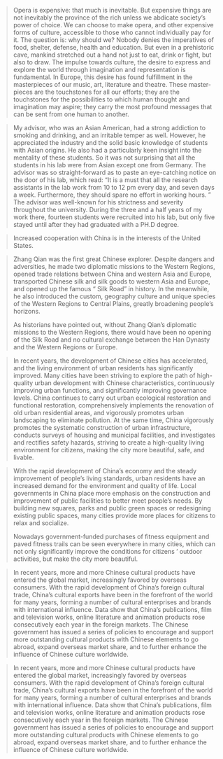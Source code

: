 > Opera is expensive: that much is inevitable. But expensive things are not inevitably the province of the rich unless we abdicate society’s power of choice. We can choose to make opera, and other expensive forms of culture, accessible to those who cannot individually pay for it. The question is: why should we? Nobody denies the imperatives of food, shelter, defense, health and education. But even in a prehistoric cave, mankind stretched out a hand not just to eat, drink or fight, but also to draw. The impulse towards culture, the desire to express and explore the world through imagination and representation is fundamental. In Europe, this desire has found fulfillment in the masterpieces of our music, art, literature and theatre. These master-pieces are the touchstones for all our efforts; they are the touchstones for the possibilities to which human thought and imagination may aspire; they carry the most profound messages that can be sent from one human to another.



> My advisor, who was an Asian American, had a strong addiction to smoking and drinking, and an irritable temper as well. However, he appreciated the industry and the solid basic knowledge of students with Asian origins. He also had a particularly keen insight into the mentality of these students. So it was not surprising that all the students in his lab were from Asian except one from Germany. The advisor was so straight-forward as to paste an eye-catching notice on the door of his lab, which read: “It is a must that all the research assistants in the lab work from 10 to 12 pm every day, and seven days a week. Furthermore, they should spare no effort in working hours. ” The advisor was well-known for his strictness and severity throughout the university. During the three and a half years of my work there, fourteen students were recruited into his lab, but only five stayed until after they had graduated with a PH.D degree.
>



> Increased cooperation with China is in the interests of the United States.  



> Zhang  Qian  was  the  first  great  Chinese  explorer. Despite dangers and adversities, he made two diplomatic missions to the Western Regions, opened trade relations between China and western Asia and Europe, transported Chinese silk and silk goods to western Asia and Europe, and opened up the famous “ Silk Road” in history. In the meanwhile,  he  also  introduced  the  custom,  geography culture  and  unique  species  of  the  Western  Regions  to Central Plains, greatly broadening people’s horizons.
>
> As historians have pointed out, without Zhang Qian’s diplomatic missions to the Western Regions, there would have been no opening of the  Silk Road and no cultural exchange  between  the  Han  Dynasty   and  the  Western Regions or Europe.



> In recent years, the development of Chinese cities has accelerated, and the living environment of urban residents has significantly improved. Many cities have been  striving to explore  the  path  of high-quality  urban  development  with Chinese   characteristics,   continuously   improving   urban functions, and significantly improving governance levels. China continues  to  carry  out  urban  ecological  restoration  and functional  restoration,   comprehensively   implements  the renovation  of old urban  residential  areas,  and  vigorously promotes urban landscaping to eliminate pollution. At the same time, China vigorously promotes the systematic construction of urban infrastructure, conducts surveys of housing and municipal facilities, and investigates and rectifies safety hazards, striving to create a high-quality living environment for citizens, making the city more beautiful, safe, and livable.



> With the rapid development of China’s economy and the  steady  improvement  of  people’s  living  standards, urban   residents   have   an   increased   demand   for   the environment  and  quality  of  life.  Local  governments  in China  place  more  emphasis  on  the  construction  and improvement of public facilities to better meet people’s needs. By building new squares, parks and public green spaces or redesigning existing public spaces, many cities provide more places  for  citizens to relax  and  socialize.
>
> Nowadays    government-funded    purchases    of   fitness equipment    and   paved    fitness    trails    can   be    seen everywhere    in   many    cities,   which    can   not    only significantly improve the conditions for citizens ’ outdoor activities, but make the city more beautiful.



> In recent years, more and more Chinese cultural products have entered the global market, increasingly favored  by  overseas  consumers.  With  the  rapid development of China’s foreign cultural trade, China’s cultural exports have been in the forefront of the world for many years, forming a number of cultural enterprises and brands  with  international  influence.  Data  show  that China’s publications, film and television works, online literature and animation products rose consecutively each year in the foreign markets. The Chinese government has issued a series of policies to encourage and support more outstanding cultural products with Chinese elements to go abroad, expand overseas market  share, and to further enhance the influence of Chinese culture worldwide.



> In  recent  years,  more  and  more  Chinese  cultural products  have  entered  the  global  market,  increasingly favored    by    overseas    consumers.    With    the    rapid development  of  China’s  foreign  cultural  trade,  China’s cultural exports have been in the forefront of the world for many years, forming a number of cultural enterprises and brands   with   international   influence.   Data   show   that China’s  publications,  film  and  television  works,  online literature and animation products rose consecutively each year in the foreign markets. The Chinese government has issued a series of policies to encourage and support more outstanding cultural products with Chinese elements to go abroad,  expand  overseas  market   share,  and  to  further enhance the influence of Chinese culture worldwide.






































